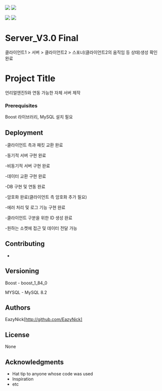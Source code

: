 <img src="https://capsule-render.vercel.app/api?type=waving&color=BDBDC8&height=150&section=header" />
<img src="https://capsule-render.vercel.app/api?type=waving&color=BDBDC8&height=150&section=footer" />








<img src="http://ForTheBadge.com/images/badges/built-with-love.svg" /> <img src="https://img.shields.io/badge/MySQL-005C84?style=for-the-badge&logo=mysql&logoColor=white" />

# Server_V3.0 Final
클라이언트1 > 서버 > 클라이언트2 > 스포너(클라이언트2의 움직임 등 상태)생성 확인 완료

# Project Title

언리얼엔진5와 연동 가능한 자체 서버 제작

### Prerequisites

Boost 라이브러리, MySQL 설치 필요

## Deployment

-클라이언트 측과 패킷 교환 완료

-동기적 서버 구현 완료

-비동기적 서버 구현 완료

-데이터 교환 구현 완료

-DB 구현 및 연동 완료

-암호화 완료(클라이언트 측 암호화 추가 필요)

-에러 처리 및 로그 기능 구현 완료

-클라이언트 구분을 위한 ID 생성 완료

-원하는 소켓에 접근 및 데이터 전달 가능


## Contributing

-

## Versioning

Boost - boost_1_84_0

MYSQL - MySQL 8.2

## Authors

EazyNick[http://github.com/EazyNick]

## License

None

## Acknowledgments

* Hat tip to anyone whose code was used
* Inspiration
* etc
